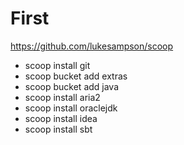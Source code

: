 # First

https://github.com/lukesampson/scoop

- scoop install git
- scoop bucket add extras
- scoop bucket add java
- scoop install aria2
- scoop install oraclejdk
- scoop install idea
- scoop install sbt
